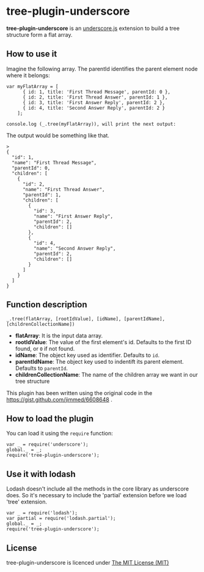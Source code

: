 # tree-plugin-underscore
**tree-plugin-underscore** is an [underscore.js](http://underscorejs.org/) extension to build a tree structure form a flat array.

## How to use it

Imagine the following array. The parentId identifies the parent element node where it belongs:

    var myFlatArray = [
          { id: 1, title: 'First Thread Message', parentId: 0 },
          { id: 2, title: 'First Thread Answer', parentId: 1 },
          { id: 3, title: 'First Answer Reply', parentId: 2 },
          { id: 4, title: 'Second Answer Reply', parentId: 2 }
        ];
        
    console.log (_.tree(myFlatArray)), will print the next output:

The output would be something like that.

    >
    {
      "id": 1,
      "name": "First Thread Message",
      "parentId": 0,
      "children": [
        {
          "id": 2,
          "name": "First Thread Answer",
          "parentId": 1,
          "children": [
            {
              "id": 3,
              "name": "First Answer Reply",
              "parentId": 2,
              "children": []
            },
            {
              "id": 4,
              "name": "Second Answer Reply",
              "parentId": 2,
              "children": []
            }
          ]
        }
      ]
    }


##  Function description

``_.tree(flatArray, [rootIdValue], [idName], [parentIdName], [childrenCollectionName])``

 - **flatArray**: It is the input data array.
 - **rootIdValue**: The value of the first element's id. Defaults to the first ID found, or `0` if not found.
 - **idName**: The object key used as identifier. Defaults to `id`.
 - **parentIdName**: The object key used to indentift its parent element. Defaults to `parentId`.
 - **childrenCollectionName**: The name of the children array we want in our tree structure 
 
 
 This plugin has been written using the original code in the https://gist.github.com/jimmed/6608648 .
## How to load the plugin
You can load it using the `require` function:
	
	var _ = require('underscore');
	global._ = _;
	require('tree-plugin-underscore');

## Use it with lodash
Lodash doesn't include all the methods in the core library as underscore does. So it's necessary to include the 'partial' extension before we load 'tree' extension.
    
	var _ = require('lodash');
	var partial = require('lodash.partial');
	global._ = _;
	require('tree-plugin-underscore');


## License
  tree-plugin-underscore is licenced under [The MIT License (MIT)](https://github.com/sinmsinm/tree-plugin-underscore/blob/master/LICENSE)
